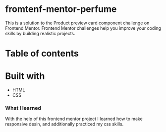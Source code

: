 # fromtenf-mentor-perfume 
This is a solution to the Product preview card component challenge on Frontend Mentor. Frontend Mentor challenges help you improve your coding skills by building realistic projects.

# Table of contents
# Built with
- HTML
- CSS

### What I learned

With the help of this frontend mentor project I learned how to make responsive desin, and additionally practiced my css skills.
